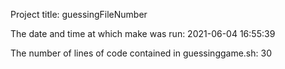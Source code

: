 Project title: guessingFileNumber
 
The date and time at which make was run:
2021-06-04 16:55:39
 
The number of lines of code contained in guessinggame.sh:
30
